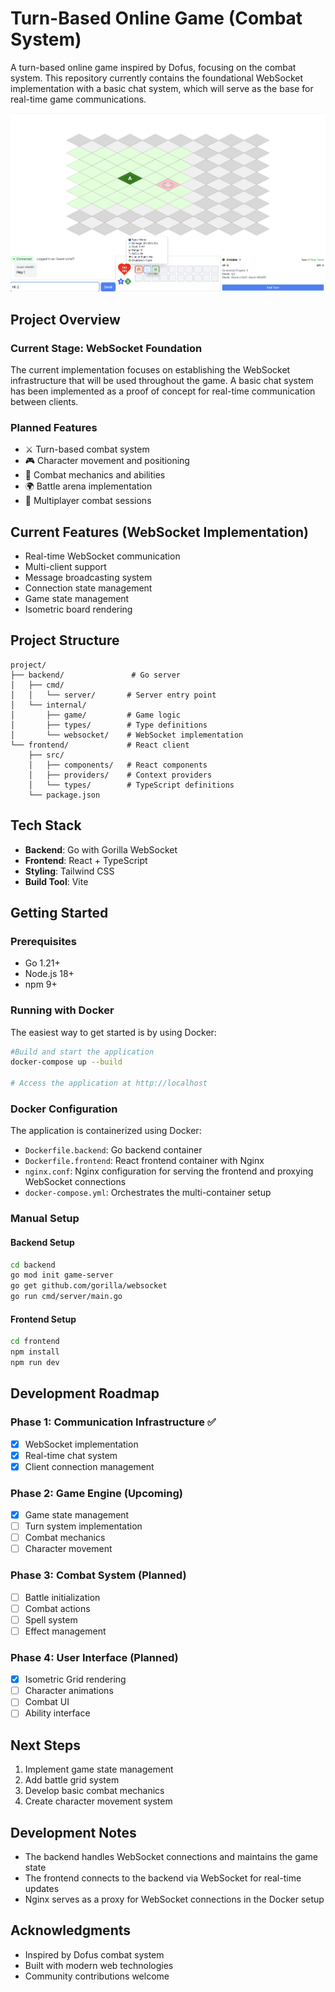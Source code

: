 # Turn-Based Online Game (Combat System)

A turn-based online game inspired by Dofus, focusing on the combat system. This repository currently contains the foundational WebSocket implementation with a basic chat system, which will serve as the base for real-time game communications.

![image](src/spellPanel-24-04-25.png)

## Project Overview

### Current Stage: WebSocket Foundation

The current implementation focuses on establishing the WebSocket infrastructure that will be used throughout the game. A basic chat system has been implemented as a proof of concept for real-time communication between clients.

### Planned Features

- ⚔️ Turn-based combat system
- 🎮 Character movement and positioning
- 🎲 Combat mechanics and abilities
- 🌍 Battle arena implementation
- 👥 Multiplayer combat sessions

## Current Features (WebSocket Implementation)

- Real-time WebSocket communication
- Multi-client support
- Message broadcasting system
- Connection state management
- Game state management
- Isometric board rendering

## Project Structure

```mermaid
project/
├── backend/               # Go server
│   ├── cmd/
│   │   └── server/       # Server entry point
│   └── internal/
│       ├── game/         # Game logic
│       ├── types/        # Type definitions
│       └── websocket/    # WebSocket implementation
└── frontend/             # React client
    ├── src/
    │   ├── components/   # React components
    │   ├── providers/    # Context providers
    │   └── types/        # TypeScript definitions
    └── package.json
```

## Tech Stack

- **Backend**: Go with Gorilla WebSocket
- **Frontend**: React + TypeScript
- **Styling**: Tailwind CSS
- **Build Tool**: Vite

## Getting Started

### Prerequisites

- Go 1.21+
- Node.js 18+
- npm 9+

### Running with Docker

The easiest way to get started is by using Docker:

```bash
#Build and start the application
docker-compose up --build

# Access the application at http://localhost
```

### Docker Configuration

The application is containerized using Docker:

- `Dockerfile.backend`: Go backend container
- `Dockerfile.frontend`: React frontend container with Nginx
- `nginx.conf`: Nginx configuration for serving the frontend and proxying WebSocket connections
- `docker-compose.yml`: Orchestrates the multi-container setup

### Manual Setup

#### Backend Setup

```bash
cd backend
go mod init game-server
go get github.com/gorilla/websocket
go run cmd/server/main.go
```

#### Frontend Setup

```bash
cd frontend
npm install
npm run dev
```

## Development Roadmap

### Phase 1: Communication Infrastructure ✅

- [x] WebSocket implementation
- [x] Real-time chat system
- [x] Client connection management

### Phase 2: Game Engine (Upcoming)

- [x] Game state management
- [ ] Turn system implementation
- [ ] Combat mechanics
- [ ] Character movement

### Phase 3: Combat System (Planned)

- [ ] Battle initialization
- [ ] Combat actions
- [ ] Spell system
- [ ] Effect management

### Phase 4: User Interface (Planned)

- [x] Isometric Grid rendering
- [ ] Character animations
- [ ] Combat UI
- [ ] Ability interface

## Next Steps

1. Implement game state management
2. Add battle grid system
3. Develop basic combat mechanics
4. Create character movement system

## Development Notes

- The backend handles WebSocket connections and maintains the game state
- The frontend connects to the backend via WebSocket for real-time updates
- Nginx serves as a proxy for WebSocket connections in the Docker setup

## Acknowledgments

- Inspired by Dofus combat system
- Built with modern web technologies
- Community contributions welcome
